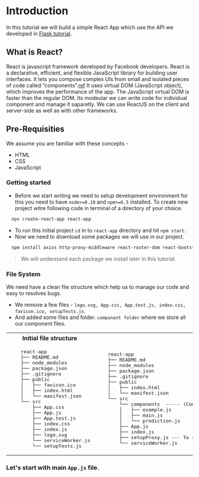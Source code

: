 # Introduction
In this tutorial we will build a simple React App which use the API we developed in [Flask tutorial](https://github.com/ahmadkhan242/Transfer-Learning-Model-hosted-on-Heroku-using-React-Flask/blob/main/Webapp/Flask/README.md).
## What is React?
React is javascript framework developed by Facebook developers. React is a declarative, efficient, and flexible JavaScript library for building user interfaces. It lets you compose complex UIs from small and isolated pieces of code called “components”.[ref](https://reactjs.org/tutorial/tutorial.html) It uses virtual DOM (JavaScript object), which improves the performance of the app. The JavaScript virtual DOM is faster than the regular DOM. Its modeular we can write code for individual component and manage it saparetly. We can use ReactJS on the client and server-side as well as with other frameworks.

## Pre-Requisities
We assume you are familiar with these concepts - 
* HTML
* CSS
* JavaScript


### Getting started 
* Before we start writing we need to setup development environment for this you need to have `node>=8.10` and `npm>=6.5` installed. 
To create new project witre following code in terminal of a directory of your choice.
```bash
  npx create-react-app react-app
```
* To run this initial project `cd` in to `react-app` directory and hit `npm start`.
* Now we need to download some packages we will use in our project.
```bash
  npm install axios http-proxy-middleware react-router-dom react-bootstrap
```
> We will understand each package we install later in this tutorial.

### File System 
We need have a clean flie structure which help us to manage our code and easy to resolves bugs.
* We remove a few files - `logo.svg, App.css, App.test.js, index.css, favicon.ico, setupTests.js`.
* And added some files and folder.
    `component folder` where we store all our component files.
<table>
<tr>
<th>Initial file structure</th>
<th>Our projetc file structure</th>
</tr>
<tr>
<td>
<pre>
    react-app
    ├── README.md
    ├── node_modules
    ├── package.json
    ├── .gitignore
    ├── public
    │   ├── favicon.ico
    │   ├── index.html
    │   └── manifest.json
    └── src
        ├── App.css
        ├── App.js
        ├── App.test.js
        ├── index.css
        ├── index.js
        ├── logo.svg
        └── serviceWorker.js
        └── setupTests.js
</pre>
</td>
<td>

<pre>
    react-app
    ├── README.md
    ├── node_modules
    ├── package.json
    ├── .gitignore
    ├── public
    │   ├── index.html
    │   └── manifest.json
    └── src
        └── components  ----- (Component Folder)
        │   ├── example.js
        │   ├── main.js
        │   └── prediction.js
        ├── App.js
        ├── index.js
        ├── setupProxy.js --- To set proxy as we use external API.(Explained later in this tutorial)
        └── serviceWorker.js
</pre>
</td>
</tr>
</table>

### Let's start with main `App.js` file.
